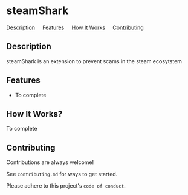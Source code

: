 <h1>steamShark</h1>

<!-- HEADER SECTION -->
<nav>
    <a href="#description">Description</a>
    <a href="#features">Features</a>
    <a href="#howItWorks">How It Works</a>
    <a href="#contributing">Contributing</a>
</nav>

<!-- DESCRIPTION -->
<div id="description">
    <!-- HEADER -->
    <div>
        <h2>Description</h2>
    </div>
    <!-- CONTENT -->
    <div>
        steamShark is an extension to prevent scams in the steam ecosytstem
    </div>
</div>

<!-- HOW IT WORKS -->
<div id="features">
    <!-- HEADER -->
    <div>
        <h2>Features</h2>
    </div>
    <!-- CONTENT -->
    <div>
        <ul>
            <li>
            To complete
            </li>
        </ul>
    </div>
</div>

<!-- HOW IT WORKS -->
<div id="howItWorks">
    <!-- HEADER -->
    <div>
        <h2>How It Works?</h2>
    </div>
    <!-- CONTENT -->
    <div>
        To complete
    </div>
</div>

<!-- CONTRIBUTING -->
<div id="contributing">
    <!-- HEADER -->
    <div>
        <h2>Contributing</h2>
    </div>
    <!-- CONTENT -->
    <div>
        <p>
Contributions are always welcome!

See `contributing.md` for ways to get started.

Please adhere to this project's `code of conduct`.
</p>

</div>

</div>

<style>
nav{
    display: flex;
    flex-direction: row;
    gap: 20px;
}
</style>
